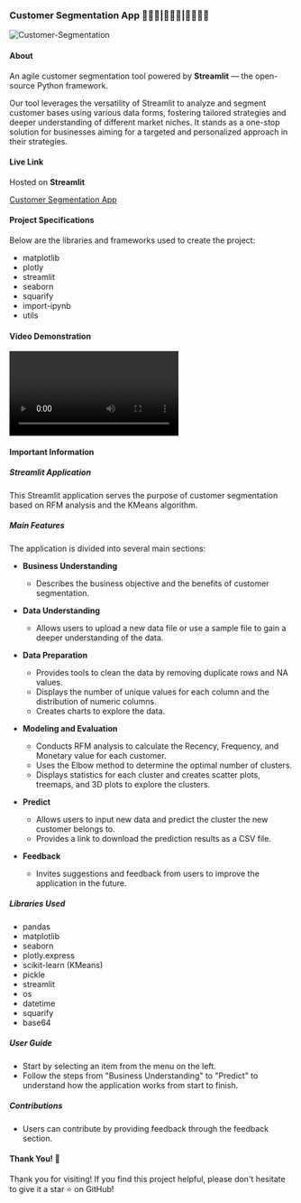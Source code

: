 ### **Customer Segmentation App 🧑‍🤝‍🧑|👨‍👨‍👦|👨‍👩‍👧‍👦**

![Customer-Segmentation](https://github.com/tieugem1997/CustomerSegmentation_Streamlit/assets/39017335/15e46542-f96f-4d8d-b24d-907db4a6f736)

#### **About**

An agile customer segmentation tool powered by **Streamlit** — the open-source Python framework.

Our tool leverages the versatility of Streamlit to analyze and segment customer bases using various data forms, fostering tailored strategies and deeper understanding of different market niches. It stands as a one-stop solution for businesses aiming for a targeted and personalized approach in their strategies.

#### **Live Link**

Hosted on **Streamlit**

[Customer Segmentation App](https://gui-customersegmentation-nguyenthanhtrong.streamlit.app/)

#### **Project Specifications**

Below are the libraries and frameworks used to create the project:

- matplotlib
- plotly
- streamlit
- seaborn
- squarify
- import-ipynb
- utils

#### **Video Demonstration**

![Video Demo](https://github.com/tieugem1997/CustomerSegmentation_Streamlit/CustomerSegmentation_Streamlit.mp4)

#### **Important Information**

##### **Streamlit Application**

This Streamlit application serves the purpose of customer segmentation based on RFM analysis and the KMeans algorithm.

##### **Main Features**

The application is divided into several main sections:

- **Business Understanding**
  - Describes the business objective and the benefits of customer segmentation.

- **Data Understanding**
  - Allows users to upload a new data file or use a sample file to gain a deeper understanding of the data.

- **Data Preparation**
  - Provides tools to clean the data by removing duplicate rows and NA values.
  - Displays the number of unique values for each column and the distribution of numeric columns.
  - Creates charts to explore the data.

- **Modeling and Evaluation**
  - Conducts RFM analysis to calculate the Recency, Frequency, and Monetary value for each customer.
  - Uses the Elbow method to determine the optimal number of clusters.
  - Displays statistics for each cluster and creates scatter plots, treemaps, and 3D plots to explore the clusters.

- **Predict**
  - Allows users to input new data and predict the cluster the new customer belongs to.
  - Provides a link to download the prediction results as a CSV file.

- **Feedback**
  - Invites suggestions and feedback from users to improve the application in the future.

##### **Libraries Used**

- pandas
- matplotlib
- seaborn
- plotly.express
- scikit-learn (KMeans)
- pickle
- streamlit
- os
- datetime
- squarify
- base64

##### **User Guide**

- Start by selecting an item from the menu on the left.
- Follow the steps from "Business Understanding" to "Predict" to understand how the application works from start to finish.

##### **Contributions**

- Users can contribute by providing feedback through the feedback section.

#### **Thank You! 🙏**

Thank you for visiting! If you find this project helpful, please don't hesitate to give it a star ⭐ on GitHub!
